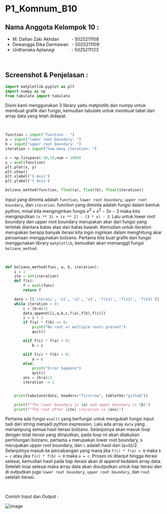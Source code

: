 # P1_Komnum_B10

## Nama Anggota Kelompok 10 :

- M. Dafian Zaki Akhdan &ensp;&ensp;&ensp;&ensp;&nbsp; - 5025211108
- Dewangga Dika Darmawan &nbsp; - 5025211109
- Urdhanaka Aptanagi &ensp;&ensp;&ensp;&ensp;&ensp;&ensp;&nbsp; - 5025211123

<br >

## Screenshot & Penjelasan :

```python
import matplotlib.pyplot as plt
import numpy as np
from tabulate import tabulate
```

Disini kami menggunakan 3 library yaitu matplotlib dan numpy untuk membuat grafik dari fungsi, kemudian tabulate untuk membuat tabel dari array data yang telah didapat.

<br >

```python
function = input("function : ")
a = input("lower root boundary: ")
b = input("upper root boundary: ")
iteration = input("how many iteration: ")

x = np.linspace(-10,10,num = 1000)
y = eval(function)
plt.plot(x, y)
plt.show()
plt.xlabel('X Axis')
plt.ylabel('Y Axis')

bolzano_method(function, float(a), float(b), float(iteration))
```

Input yang diminta adalah `function`, `lower root boundary`, `upper root boundary`, dan `iteration`. function yang diminta adalah fungsi dalam bentuk python, misal kita menginginkan fungsi $x^3 + x^2 - 3x - 3$ maka kita menginputkan `(x ** 3) + (x ** 2) - (3 * x) - 3`. Lalu untuk lower root boundary dan upper root boundary merupakan akar dari fungsi yang terletak diantara batas atas dan batas bawah. Kemudian untuk iteration merupakan berapa banyak iterasi kita ingin inginkan dalam menghitung akar persamaan menggunakan bolzano. Pertama kita buat grafik dari fungsi menggunakan library `matplotlib`, kemudian akan memanggil fungsi `bolzano_method`.

<br >

```python
def bolzano_method(func, a, b, iteration):
    i = 1
    ite = int(iteration)
    def f(x):
        f = eval(func)
        return f

    data = [['iterasi', 'x1', 'x2', 'x3', 'f(x1)', 'f(x2)', 'f(x3)']]
    while iteration > 0:
        c = (b+a)/2
        data.append([i,a,b,c,f(a),f(b),f(c)])
        i = i + 1
        if f(a) * f(b) >= 0:
            print("No root or multiple roots present")
            quit()

        elif f(c) * f(a) < 0:
            b = c

        elif f(c) * f(b) < 0:
            a = c
        else:
            print("Error happens")
            quit()
        ans = (b+a)/2
        iteration -= 1


    print(tabulate(data, headers="firstrow", tablefmt="github"))

    print(f"The lower boundary is {a} and upper boundary is {b}")
    print(f"The root after {ite} iteration is {ans}")
```

Pertama ada fungsi `eval()` yang berfungsi untuk mengubah fungsi input tadi dari string menjadi python expression. Lalu ada array `data` yang menampung semua hasil iterasi bolzano. Selanjutnya akan masuk loop dengan total iterasi yang diinputkan, pada loop ini akan dilakukan perhitungan bolzano. pertama `a` merupakan lower root boundary, `b` merupakan upper root boundary, dan `c` adalah hasil dari (a+b)/2. Selanjutnya masuk ke percabangan yang mana jika `f(c) * f(a) < 0` maka `b = c` atau jika `f(c) * f(b) < 0` maka `a = c`. Proses ini dilanjut hingga iterasi selesai, kemudian hasil pada tiap iterasi akan di append kedalam array data. Setelah loop selesai maka array data akan dioutputkan untuk tiap iterasi dan di outputkan juga `lower root boundary`, `upper root boundary`, dan `root` setelah iterasi.

<br >

Contoh Input dan Output :

![image](https://user-images.githubusercontent.com/91055469/197852694-bd637101-594f-4d17-9e24-fdef5cd74c0c.png)
